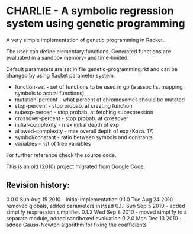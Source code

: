 CHARLIE - A symbolic regression system using genetic programming
================================================================

A very simple implementation of genetic programming in Racket.

The user can define elementary functions. Generated functions are
evaluated in a sandbox memory- and time-limited.

Default parameters are set in file genetic-programming.rkt and can be
changed by using Racket parameter system.
 * function-set - set of functions to be used in gp (a assoc list mapping symbols to actual functions)
 * mutation-percent - what percent of chromosomes should be mutated
 * stop-percent - stop probab. at creating function
 * subexp-percen - stop probab. at fetching subexpression
 * crossover-percent - stop probab. at crossover
 * initial-complexity - max initial depth of exp
 * allowed-complexity - max overall depth of exp (Koza. 17)
 * symbol/constant - ratio between symbols and constants
 * variables - list of free variables

For further reference check the source code.

This is an old (2010) project migrated from Google Code.

Revision history:
-----------------

0.0.0 Sun Aug 15 2010 - initial implementation
0.1.0 Tue Aug 24 2010 - removed globals, added parameters instead
0.1.1 Sun Sep  5 2010 - added simplify (expression simplifier.
0.1.2 Wed Sep  8 2010 - moved simplify to a separate module, added sandboxed evaluation
0.2.0 Mon Dec 13 2010 - added Gauss-Newton algorithm for fixing the coefficients


